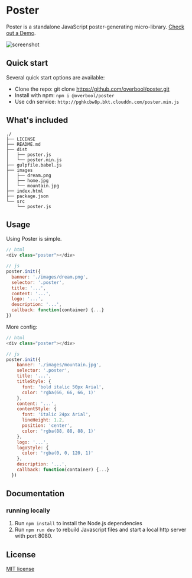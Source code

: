 # Poster

Poster is a standalone JavaScript poster-generating micro-library. [Check out a Demo](https://overbool.github.io/poster/).

![screenshot](https://raw.githubusercontent.com/overbool/poster/master/images/screenshot.png)

## Quick start

Several quick start options are available:

* Clone the repo: git clone https://github.com/overbool/poster.git
* Install with npm: `npm i @overbool/poster`
* Use cdn service: `http://pghkcbw8p.bkt.clouddn.com/poster.min.js`

## What's included

```
./
├── LICENSE
├── README.md
├── dist
│   ├── poster.js
│   └── poster.min.js
├── gulpfile.babel.js
├── images
│   ├── dream.png
│   ├── home.jpg
│   └── mountain.jpg
├── index.html
├── package.json
└── src
    └── poster.js
```

## Usage

Using Poster is simple.

```js
// html
<div class="poster"></div>

// js
poster.init({
  banner: './images/dream.png',
  selector: '.poster',
  title: '...',
  content: '...',
  logo: '...',
  description: '...',
  callback: function(container) {...}
})
```

More config:

```js
// html
<div class="poster"></div>

// js
poster.init({
    banner: './images/mountain.jpg',
    selector: '.poster',
    title: '...',
    titleStyle: {
      font: 'bold italic 50px Arial',
      color: 'rgba(66, 66, 66, 1)'
    },
    content: '...',
    contentStyle: {
      font: 'italic 24px Arial',
      lineHeight: 1.2,
      position: 'center',
      color: 'rgba(88, 88, 88, 1)'
    },
    logo: '...',
    logoStyle: {
      color: 'rgba(0, 0, 120, 1)'
    },
    description: '...',
    callback: function(container) {...}
  })
```

## Documentation
### running locally
1. Run `npm install` to install the Node.js dependencies
2. Run `npm run dev` to rebuild Javascript files and start a local http server with port 8080.


## License
[MIT license](./LICENSE)


